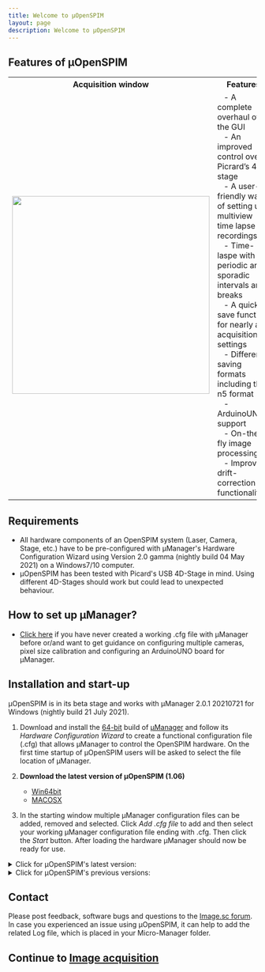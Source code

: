 ```yaml
---
title: Welcome to µOpenSPIM
layout: page
description: Welcome to µOpenSPIM
---
```


## Features of µOpenSPIM

<table>
<tr class="header">
<th>Acquisition window</th>
<th>Features</th>
<th>Logo</th>
</tr>

<tr class="odd">
<td align="center"><a href="https://openspim.org/images/Figure5_Acquisition-panel_website.png" target="_blank" title="Click for a higher resolution image"><img src="https://openspim.org/images/Figure5_Acquisition-panel_website.png" width="400"></a></td>
<td align="left">
&nbsp;&nbsp;&nbsp;-   A complete overhaul of the GUI&nbsp;&nbsp;&nbsp;</br>
&nbsp;&nbsp;&nbsp;-   An improved control over Picrard’s 4D-stage&nbsp;&nbsp;&nbsp;</br>
&nbsp;&nbsp;&nbsp;-   A user-friendly way of setting up multiview time lapse recordings&nbsp;&nbsp;&nbsp;</br>
&nbsp;&nbsp;&nbsp;-   Time-laspe with periodic and sporadic intervals and breaks&nbsp;&nbsp;&nbsp;</br>
&nbsp;&nbsp;&nbsp;-   A quick save function for nearly all acquisitions settings&nbsp;&nbsp;&nbsp;</br>
&nbsp;&nbsp;&nbsp;-   Different saving formats including the n5 format&nbsp;&nbsp;&nbsp;</br>
&nbsp;&nbsp;&nbsp;-   ArduinoUNO support&nbsp;&nbsp;&nbsp;</br>
&nbsp;&nbsp;&nbsp;-   On-the-fly image processing&nbsp;&nbsp;&nbsp;</br>
&nbsp;&nbsp;&nbsp;-   Improved drift-correction functionality&nbsp;&nbsp;&nbsp;</br>
<td align="center"><a href="https://openspim.org/images/%C2%B5OS_Logo.png" target="_blank" title="Click for a higher resolution image"><img src="https://openspim.org/images/%C2%B5OS_Logo.png" width="150"></a>
</td>
</tr>
</table>

## Requirements
-   All hardware components of an OpenSPIM system (Laser, Camera, Stage, etc.) have to be pre-configured with µManager's Hardware Configuration Wizard using Version 2.0 gamma (nightly build 04 May 2021) on a Windows7/10 computer.
-   µOpenSPIM has been tested with Picard's USB 4D-Stage in mind. Using different 4D-Stages should work but could lead to unexpected behaviour.

## How to set up µManager?
-   [Click here](/micro-openspim_micromanager-configuration) if you have never created a working .cfg file with µManager before or/and want to get guidance on configuring multiple cameras, pixel size calibration and configuring an ArduinoUNO board for µManager.

## Installation and start-up
µOpenSPIM is in its beta stage and works with µManager 2.0.1 20210721 for Windows (nightly build 21 July 2021).</br>
1.  Download and install the [64-bit](https://valelab4.ucsf.edu/~MM/nightlyBuilds/2.0/Windows/MMSetup_64bit_2.0.1_20210721.exe) build of [µManager](https://micro-manager.org/) and follow its *Hardware Configuration Wizard* to create a functional configuration file (.cfg) that allows µManager to control the OpenSPIM hardware. On the first time startup of µOpenSPIM users will be asked to select the file location of µManager.

2.	**Download the latest version of µOpenSPIM (1.06)**
	-	[Win64bit](https://github.com/openspim/micro-OpenSPIM/releases/download/v1.0.6/microOpenSPIM_setup_1.0.6.exe)
	-	[MACOSX](https://github.com/openspim/micro-OpenSPIM/releases/download/v1.0.6/microOpenSPIM-1.0.6.dmg)

3.  In the starting window multiple µManager configuration files can be added, removed and selected. Click *Add .cfg file* to add and then select your working µManager configuration file ending with .cfg. Then click the *Start* button. After loading the hardware µManager should now be ready for use.


<details><summary>Click for µOpenSPIM's latest version:</summary>
<p>

####	1.0.6 (12. April 2022) [Win64bit](https://github.com/openspim/micro-OpenSPIM/releases/download/v1.0.6/microOpenSPIM_setup_1.0.6.exe), [MACOSX](https://github.com/openspim/micro-OpenSPIM/releases/download/v1.0.6/microOpenSPIM-1.0.6.dmg)
-	Major update in PositionList
-	Improved the logic to handle Z-stack setting
-	"Update position" update the position with the current X, Y, R, Z with Z-Stack setting

</p>
</details>

<details><summary>Click for µOpenSPIM's previous versions:</summary>
<p>

####	1.0.5 (22. March. 2022) [Win64bit](https://github.com/openspim/micro-OpenSPIM/releases/download/v1.0.5/microOpenSPIM_setup_1.0.5.exe), [MACOSX](https://github.com/openspim/micro-OpenSPIM/releases/download/v1.0.5/microOpenSPIM-1.0.5.dmg)
-	Anti-Drift preprocess: gaussian blur(sigma=2), convolve filter and maximum filter
-	Tickboxes of the positions
-	Fixed wrong percentage indicator
-	Removed the verbose messages
-	Fixed false warning sign that there is the filename already exists
-	Removed null-MPI issue when unchecked MIP option
-	Updated labels for Z-Stacks
-	Added position name and color to distinguish "Stack" and "Position" in the position list
-	Added the name for "Save current position"

####	1.0.4 (15. Nov. 2021) [Win64bit](https://github.com/openspim/micro-OpenSPIM/releases/download/v1.0.4/OpenSPIM_setup_1.0.4.exe), [MACOSX](https://github.com/openspim/micro-OpenSPIM/releases/download/v1.0.4/OpenSPIM-1.0.4.dmg)
-	Save/load functions for beanshell and java script
-	Added example fusion scripts
-	Supported ClijX in script panel
-	Updated help files
-	Added the citation information in LoadingDialog window



</p>
</details>

## Contact

Please post feedback, software bugs and questions to the [Image.sc forum]().</br>
In case you experienced an issue using µOpenSPIM, it can help to add the related Log file, which is placed in your Micro-Manager folder.
</br>
## Continue to [Image acquisition](/micro-openspim_acquisition)
